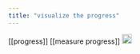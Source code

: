 ```yaml
---
title: "visualize the progress"
---
```


[[progress]]
[[measure progress]]
<img src='https://scrapbox.io/api/pages/nishio/en/icon' alt='en.icon' height="19.5"/>